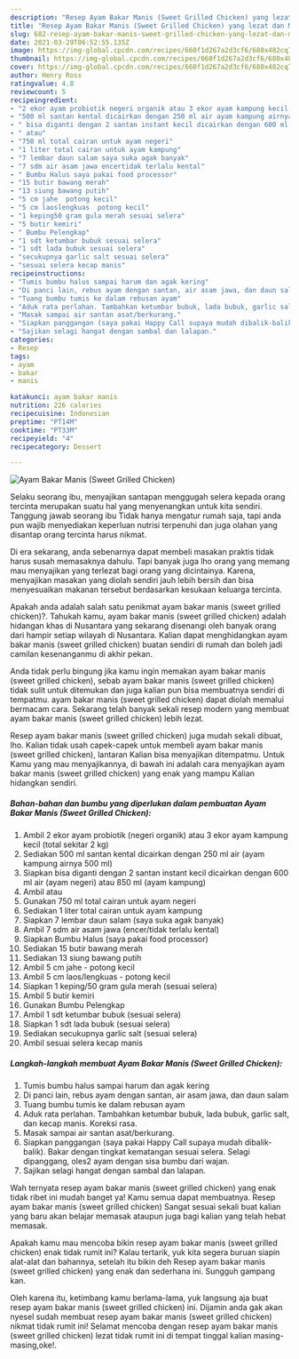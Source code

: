 ```yaml
---
description: "Resep Ayam Bakar Manis (Sweet Grilled Chicken) yang lezat dan Mudah Dibuat"
title: "Resep Ayam Bakar Manis (Sweet Grilled Chicken) yang lezat dan Mudah Dibuat"
slug: 682-resep-ayam-bakar-manis-sweet-grilled-chicken-yang-lezat-dan-mudah-dibuat
date: 2021-03-29T06:52:55.135Z
image: https://img-global.cpcdn.com/recipes/660f1d267a2d3cf6/680x482cq70/ayam-bakar-manis-sweet-grilled-chicken-foto-resep-utama.jpg
thumbnail: https://img-global.cpcdn.com/recipes/660f1d267a2d3cf6/680x482cq70/ayam-bakar-manis-sweet-grilled-chicken-foto-resep-utama.jpg
cover: https://img-global.cpcdn.com/recipes/660f1d267a2d3cf6/680x482cq70/ayam-bakar-manis-sweet-grilled-chicken-foto-resep-utama.jpg
author: Henry Ross
ratingvalue: 4.8
reviewcount: 5
recipeingredient:
- "2 ekor ayam probiotik negeri organik atau 3 ekor ayam kampung kecil total sekitar 2 kg"
- "500 ml santan kental dicairkan dengan 250 ml air ayam kampung airnya 500 ml"
- " bisa diganti dengan 2 santan instant kecil dicairkan dengan 600 ml air ayam negeri atau 850 ml ayam kampung"
- " atau"
- "750 ml total cairan untuk ayam negeri"
- "1 liter total cairan untuk ayam kampung"
- "7 lembar daun salam saya suka agak banyak"
- "7 sdm air asam jawa encertidak terlalu kental"
- " Bumbu Halus saya pakai food processor"
- "15 butir bawang merah"
- "13 siung bawang putih"
- "5 cm jahe  potong kecil"
- "5 cm laoslengkuas  potong kecil"
- "1 keping50 gram gula merah sesuai selera"
- "5 butir kemiri"
- " Bumbu Pelengkap"
- "1 sdt ketumbar bubuk sesuai selera"
- "1 sdt lada bubuk sesuai selera"
- "secukupnya garlic salt sesuai selera"
- "sesuai selera kecap manis"
recipeinstructions:
- "Tumis bumbu halus sampai harum dan agak kering"
- "Di panci lain, rebus ayam dengan santan, air asam jawa, dan daun salam"
- "Tuang bumbu tumis ke dalam rebusan ayam"
- "Aduk rata perlahan. Tambahkan ketumbar bubuk, lada bubuk, garlic salt, dan kecap manis. Koreksi rasa."
- "Masak sampai air santan asat/berkurang."
- "Siapkan panggangan (saya pakai Happy Call supaya mudah dibalik-balik). Bakar dengan tingkat kematangan sesuai selera. Selagi dipanggang, oles2 ayam dengan sisa bumbu dari wajan."
- "Sajikan selagi hangat dengan sambal dan lalapan."
categories:
- Resep
tags:
- ayam
- bakar
- manis

katakunci: ayam bakar manis 
nutrition: 226 calories
recipecuisine: Indonesian
preptime: "PT14M"
cooktime: "PT33M"
recipeyield: "4"
recipecategory: Dessert

---
```



![Ayam Bakar Manis (Sweet Grilled Chicken)](https://img-global.cpcdn.com/recipes/660f1d267a2d3cf6/680x482cq70/ayam-bakar-manis-sweet-grilled-chicken-foto-resep-utama.jpg)

Selaku seorang ibu, menyajikan santapan menggugah selera kepada orang tercinta merupakan suatu hal yang menyenangkan untuk kita sendiri. Tanggung jawab seorang ibu Tidak hanya mengatur rumah saja, tapi anda pun wajib menyediakan keperluan nutrisi terpenuhi dan juga olahan yang disantap orang tercinta harus nikmat.

Di era  sekarang, anda sebenarnya dapat membeli masakan praktis tidak harus susah memasaknya dahulu. Tapi banyak juga lho orang yang memang mau menyajikan yang terlezat bagi orang yang dicintainya. Karena, menyajikan masakan yang diolah sendiri jauh lebih bersih dan bisa menyesuaikan makanan tersebut berdasarkan kesukaan keluarga tercinta. 



Apakah anda adalah salah satu penikmat ayam bakar manis (sweet grilled chicken)?. Tahukah kamu, ayam bakar manis (sweet grilled chicken) adalah hidangan khas di Nusantara yang sekarang disenangi oleh banyak orang dari hampir setiap wilayah di Nusantara. Kalian dapat menghidangkan ayam bakar manis (sweet grilled chicken) buatan sendiri di rumah dan boleh jadi camilan kesenanganmu di akhir pekan.

Anda tidak perlu bingung jika kamu ingin memakan ayam bakar manis (sweet grilled chicken), sebab ayam bakar manis (sweet grilled chicken) tidak sulit untuk ditemukan dan juga kalian pun bisa membuatnya sendiri di tempatmu. ayam bakar manis (sweet grilled chicken) dapat diolah memalui bermacam cara. Sekarang telah banyak sekali resep modern yang membuat ayam bakar manis (sweet grilled chicken) lebih lezat.

Resep ayam bakar manis (sweet grilled chicken) juga mudah sekali dibuat, lho. Kalian tidak usah capek-capek untuk membeli ayam bakar manis (sweet grilled chicken), lantaran Kalian bisa menyajikan ditempatmu. Untuk Kamu yang mau menyajikannya, di bawah ini adalah cara menyajikan ayam bakar manis (sweet grilled chicken) yang enak yang mampu Kalian hidangkan sendiri.

<!--inarticleads1-->

##### Bahan-bahan dan bumbu yang diperlukan dalam pembuatan Ayam Bakar Manis (Sweet Grilled Chicken):

1. Ambil 2 ekor ayam probiotik (negeri organik) atau 3 ekor ayam kampung kecil (total sekitar 2 kg)
1. Sediakan 500 ml santan kental dicairkan dengan 250 ml air (ayam kampung airnya 500 ml)
1. Siapkan  bisa diganti dengan 2 santan instant kecil dicairkan dengan 600 ml air (ayam negeri) atau 850 ml (ayam kampung)
1. Ambil  atau
1. Gunakan 750 ml total cairan untuk ayam negeri
1. Sediakan 1 liter total cairan untuk ayam kampung
1. Siapkan 7 lembar daun salam (saya suka agak banyak)
1. Ambil 7 sdm air asam jawa (encer/tidak terlalu kental)
1. Siapkan  Bumbu Halus (saya pakai food processor)
1. Sediakan 15 butir bawang merah
1. Sediakan 13 siung bawang putih
1. Ambil 5 cm jahe - potong kecil
1. Ambil 5 cm laos/lengkuas - potong kecil
1. Siapkan 1 keping/50 gram gula merah (sesuai selera)
1. Ambil 5 butir kemiri
1. Gunakan  Bumbu Pelengkap
1. Ambil 1 sdt ketumbar bubuk (sesuai selera)
1. Siapkan 1 sdt lada bubuk (sesuai selera)
1. Sediakan secukupnya garlic salt (sesuai selera)
1. Ambil sesuai selera kecap manis




<!--inarticleads2-->

##### Langkah-langkah membuat Ayam Bakar Manis (Sweet Grilled Chicken):

1. Tumis bumbu halus sampai harum dan agak kering
1. Di panci lain, rebus ayam dengan santan, air asam jawa, dan daun salam
1. Tuang bumbu tumis ke dalam rebusan ayam
1. Aduk rata perlahan. Tambahkan ketumbar bubuk, lada bubuk, garlic salt, dan kecap manis. Koreksi rasa.
1. Masak sampai air santan asat/berkurang.
1. Siapkan panggangan (saya pakai Happy Call supaya mudah dibalik-balik). Bakar dengan tingkat kematangan sesuai selera. Selagi dipanggang, oles2 ayam dengan sisa bumbu dari wajan.
1. Sajikan selagi hangat dengan sambal dan lalapan.




Wah ternyata resep ayam bakar manis (sweet grilled chicken) yang enak tidak ribet ini mudah banget ya! Kamu semua dapat membuatnya. Resep ayam bakar manis (sweet grilled chicken) Sangat sesuai sekali buat kalian yang baru akan belajar memasak ataupun juga bagi kalian yang telah hebat memasak.

Apakah kamu mau mencoba bikin resep ayam bakar manis (sweet grilled chicken) enak tidak rumit ini? Kalau tertarik, yuk kita segera buruan siapin alat-alat dan bahannya, setelah itu bikin deh Resep ayam bakar manis (sweet grilled chicken) yang enak dan sederhana ini. Sungguh gampang kan. 

Oleh karena itu, ketimbang kamu berlama-lama, yuk langsung aja buat resep ayam bakar manis (sweet grilled chicken) ini. Dijamin anda gak akan nyesel sudah membuat resep ayam bakar manis (sweet grilled chicken) nikmat tidak rumit ini! Selamat mencoba dengan resep ayam bakar manis (sweet grilled chicken) lezat tidak rumit ini di tempat tinggal kalian masing-masing,oke!.

